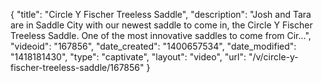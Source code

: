 {
    "title": "Circle Y Fischer Treeless Saddle",
    "description": "Josh and Tara are in Saddle City with our newest saddle to come in, the Circle Y Fischer Treeless Saddle. One of the most innovative saddles to come from Cir...",
    "videoid": "167856",
    "date_created": "1400657534",
    "date_modified": "1418181430",
    "type": "captivate",
    "layout": "video",
    "url": "\/v\/circle-y-fischer-treeless-saddle\/167856"
}